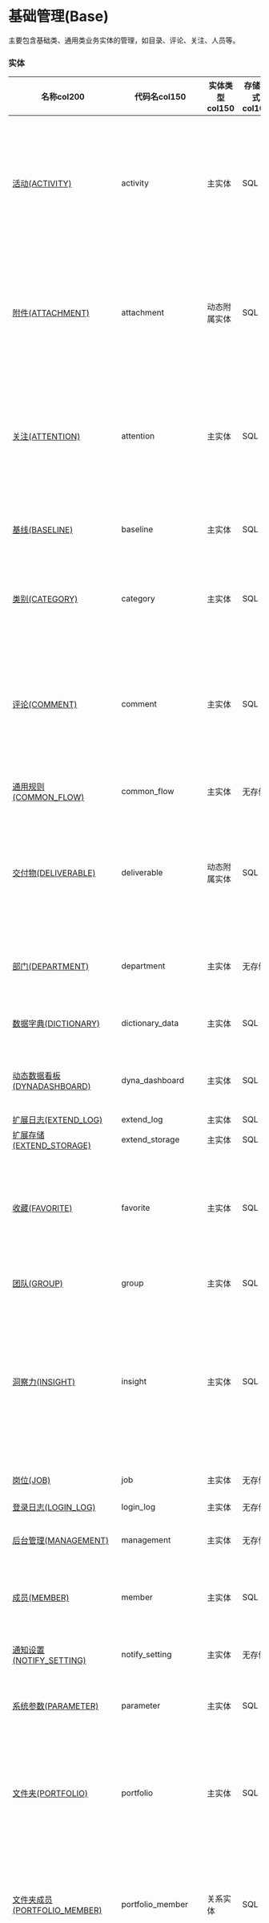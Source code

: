 # 基础管理(Base) <!-- {docsify-ignore-all} -->

主要包含基础类、通用类业务实体的管理，如目录、评论、关注、人员等。

### 实体

|    名称col200   | 代码名col150      |  实体类型col150   | 存储模式col100 | 表名称col200   |    联合主键col100   |  主状态col100   |  权限控制col150  |  启用审计col100    |  备注col500  |
| --------  |------------| -----   |  --------|  --------|  --------|    -------- | -------- | -------- |-------- |
|[活动(ACTIVITY)](module/Base/activity)|activity|主实体|SQL|ACTIVITY|否|否|自控制|否|记录系统中用户或系统行为的日志，可以是实体属性更新、状态变更等。|
|[附件(ATTACHMENT)](module/Base/attachment)|attachment|动态附属实体|SQL|ATTACHMENT|否|否|自控制|否|与工作项或文档、需求等实体关联的文件，用于提供额外信息。|
|[关注(ATTENTION)](module/Base/attention)|attention|主实体|SQL|ATTENTION|是|否|附属主实体控制|否|允许用户标记重要的项目或信息，以便于跟踪和及时获取更新。|
|[基线(BASELINE)](module/Base/baseline)|baseline|主实体|SQL|BASELINE|否|是|附属主实体控制（未映射自控）|否|用于查看和管理基线相关信息。|
|[类别(CATEGORY)](module/Base/category)|category|主实体|SQL|CATEGORY|否|否|自控制|否|逻辑上用于分类存储其他实体的容器。|
|[评论(COMMENT)](module/Base/comment)|comment|主实体|SQL|COMMENT|否|否|附属主实体控制|否|用于存储用户在需求、工单、工作项、页面、等内容上发布的评论。|
|[通用规则(COMMON_FLOW)](module/Base/common_flow)|common_flow|主实体|无存储||否|否|自控制|否|用于存储通用规则|
|[交付物(DELIVERABLE)](module/Base/deliverable)|deliverable|动态附属实体|SQL|ATTACHMENT|否|是|自控制|否|工作项中产出的具体成果物，包括文档、软件代码、报告等。|
|[部门(DEPARTMENT)](module/Base/department)|department|主实体|无存储||否|否|自控制|否|用于查看和管理企业的部门信息。|
|[数据字典(DICTIONARY)](module/Base/dictionary_data)|dictionary_data|主实体|SQL|DICTIONARY|否|否|自控制|否|用于记录基础数据字典。|
|[动态数据看板(DYNADASHBOARD)](module/Base/dyna_dashboard)|dyna_dashboard|主实体|SQL|DYNADASHBOARD|否|否|自控制|否|配置动态数据看板功能必备。|
|[扩展日志(EXTEND_LOG)](module/Base/extend_log)|extend_log|主实体|SQL|EXTEND_LOG|否|否|自控制|否||
|[扩展存储(EXTEND_STORAGE)](module/Base/extend_storage)|extend_storage|主实体|SQL|EXTEND_STORAGE|是|否|自控制|否||
|[收藏(FAVORITE)](module/Base/favorite)|favorite|主实体|SQL|FAVORITE|是|否|自控制|否|用户自定义的收藏记录，方便快速访问常用的实体或页面。|
|[团队(GROUP)](module/Base/group)|group|主实体|SQL|USER_GROUP|否|否|自控制|否|记录团队信息。|
|[洞察力(INSIGHT)](module/Base/insight)|insight|主实体|SQL|INSIGHT|否|否|自控制|否|用于存储报表标识类型等，通过重定向视图导向对应的报表视图，可使用view://机制|
|[岗位(JOB)](module/Base/job)|job|主实体|无存储||否|否|自控制|否|记录人员岗位信息。|
|[登录日志(LOGIN_LOG)](module/Base/login_log)|login_log|主实体|无存储||否|否|自控制|否||
|[后台管理(MANAGEMENT)](module/Base/management)|management|主实体|无存储||否|否|自控制|否|用于后台管理界面展示。|
|[成员(MEMBER)](module/Base/member)|member|主实体|SQL|MEMBER|是|否|附属主实体控制（未映射自控）|否|公共成员实体。|
|[通知设置(NOTIFY_SETTING)](module/Base/notify_setting)|notify_setting|主实体|无存储||否|否|自控制|否|记录个人通知设置信息|
|[系统参数(PARAMETER)](module/Base/parameter)|parameter|主实体|SQL|PARAMETER|否|否|自控制|否|用于记录系统默认参数。|
|[文件夹(PORTFOLIO)](module/Base/portfolio)|portfolio|主实体|SQL|PORTFOLIO|否|否|自控制|否|用于项目集查看及管理，可以统一协调项目工作，把控整体进度。|
|[文件夹成员(PORTFOLIO_MEMBER)](module/Base/portfolio_member)|portfolio_member|关系实体|SQL|PORTFOLIO_MEMBER|是|否|附属主实体控制（未映射自控）|否|记录项目集团队中各个成员的角色·，方便管理和协作。|
|[最近访问(RECENT)](module/Base/recent)|recent|主实体|SQL|RECENT|是|否|自控制|否|记录用户最近访问过的实体记录，便于快速回溯和提高工作效率。|
|[引用索引(REFERENCES_INDEX)](module/Base/references_index)|references_index|主实体|无存储||否|否|自控制|否||
|[关联(RELATION)](module/Base/relation)|relation|主实体|SQL|RELATION|是|否|自控制|否|用于记录不同实体间的关系，如需求与工单、工作项与缺陷等。|
|[角色(ROLE)](module/Base/role)|role|主实体|无存储||否|否|自控制|否|用于系统角色管理。|
|[附件搜索(SEARCH_ATTACHMENT)](module/Base/search_attachment)|search_attachment|主实体|SQL|ATTACHMENT|否|否|自控制|否|高级搜索中的附件搜索。|
|[评论搜索(SEARCH_COMMENT)](module/Base/search_comment)|search_comment|主实体|SQL|COMMENT|否|否|自控制|否|高级搜索中的评论搜索。|
|[分组(SECTION)](module/Base/section)|section|主实体|SQL|SECTION|否|否|自控制|否|用于结构化管理需求、工单等。|
|[序列(SEQUENCE_GENERATOR)](module/Base/sequence_generator)|sequence_generator|主实体|SQL|SEQUENCE_GENERATOR|否|否|自控制|否|生成并存储唯一的序列号。|
|[企业(TEAM)](module/Base/team)|team|主实体|无存储||否|否|自控制|否|记录企业组织结构。|
|[规则模板(TEMPLATE_FLOW)](module/Base/template_flow)|template_flow|主实体|无存储||否|否|自控制|否|用于承载规则模板实体|
|[企业用户(USER)](module/Base/user)|user|主实体|无存储||否|否|自控制|否|记录使用PLM系统的用户信息。（无存储，通过外部服务获取用户数据）|
|[版本(VERSION)](module/Base/version)|version|主实体|SQL|VERSION|否|否|附属主实体控制（未映射自控）|否|用于管理和记录软件的版本历史和变更。|
|[附加数据版本(VERSION_DATA)](module/Base/version_data)|version_data|主实体|SQL|VERSION_DATA|否|否|自控制|否|用于管理和记录软件的版本附加数据历史和变更。|
|[工作(WORK)](module/Base/work)|work|主实体|SQL|WORK|是|否|附属主实体控制（未映射自控）|否|用于查看及管理项目集所包含的具体项目清单。|
|[工时(WORKLOAD)](module/Base/workload)|workload|主实体|SQL|WORKLOAD|否|否|自控制|否|记录项目执行过程中各类工作的时间消耗。|
|[工时类别(WORKLOAD_TYPE)](module/Base/workload_type)|workload_type|主实体|SQL|WORKLOAD_TYPE|否|否|自控制|否|用于区分和管理工时记录的不同类别。|
|[工作台(WORKSPACE)](module/Base/workspace)|workspace|主实体|无存储||否|否|自控制|否|用于工作台界面展示。|

### ER图

|  中文名col200      |   代码名col150    |  备注col450  |
|  --------   |------------ |  -------- |
|[组织管理](er/org)|org||
|[通用-关联\索引](er/base_relation)|base_relation||

